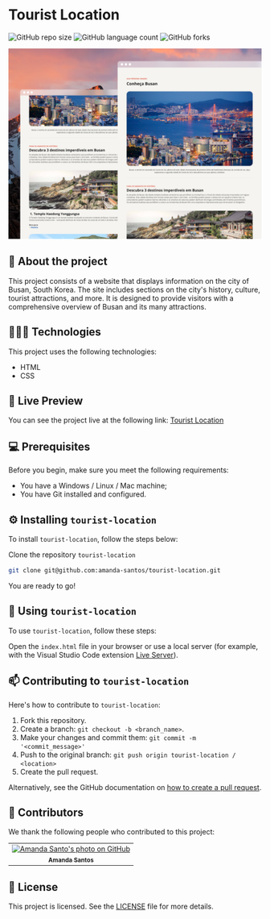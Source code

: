 # Tourist Location

![GitHub repo size](https://img.shields.io/github/repo-size/amanda-santos/tourist-location?style=for-the-badge)
![GitHub language count](https://img.shields.io/github/languages/count/amanda-santos/tourist-location?style=for-the-badge)
![GitHub forks](https://img.shields.io/github/forks/amanda-santos/tourist-location?style=for-the-badge)

<img src="assets/cover.png" alt="Preview image of the project Tourist Location containing the website page.">

## 📝 About the project

This project consists of a website that displays information on the city of Busan, South Korea. The site includes sections on the city's history, culture, tourist attractions, and more. It is designed to provide visitors with a comprehensive overview of Busan and its many attractions.

## 👩🏻‍💻 Technologies

This project uses the following technologies:

- HTML
- CSS

## 👀 Live Preview

You can see the project live at the following link: [Tourist Location](https://amanda-santos.github.io/tourist-location/)

## 💻 Prerequisites

Before you begin, make sure you meet the following requirements:

- You have a Windows / Linux / Mac machine;
- You have Git installed and configured.

## ⚙️ Installing `tourist-location`

To install `tourist-location`, follow the steps below:

Clone the repository `tourist-location`

```bash
git clone git@github.com:amanda-santos/tourist-location.git
```

You are ready to go!

## 🚀 Using `tourist-location`

To use `tourist-location`, follow these steps:

Open the `index.html` file in your browser or use a local server (for example, with the Visual Studio Code extension [Live Server](https://marketplace.visualstudio.com/items?itemName=ritwickdey.LiveServer)).

## 📫 Contributing to `tourist-location`

Here's how to contribute to `tourist-location`:

1. Fork this repository.
2. Create a branch: `git checkout -b <branch_name>`.
3. Make your changes and commit them: `git commit -m '<commit_message>'`
4. Push to the original branch: `git push origin tourist-location / <location>`
5. Create the pull request.

Alternatively, see the GitHub documentation on [how to create a pull request](https://help.github.com/en/github/collaborating-with-issues-and-pull-requests/creating-a-pull-request).

## 🤝 Contributors

We thank the following people who contributed to this project:

<table>
  <tr>
    <td align="center">
      <a href="#" title="set the link title">
        <img src="https://github.com/amanda-santos.png" width="100px;" alt="Amanda Santo's photo on GitHub"/><br>
        <sub>
          <b>Amanda Santos</b>
        </sub>
      </a>
    </td>
  </tr>
</table>

## 📝 License

This project is licensed. See the [LICENSE](LICENSE.md) file for more details.
